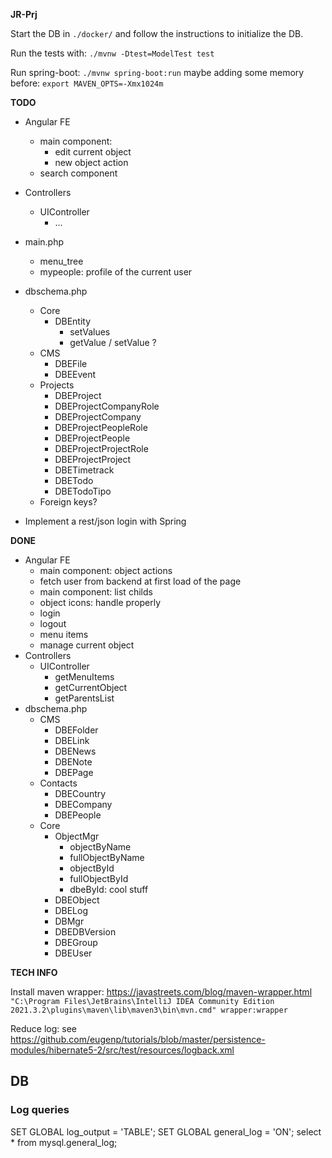 **JR-Prj**

Start the DB in `./docker/` and follow the instructions to initialize the DB.

Run the tests with: `./mvnw -Dtest=ModelTest test`

Run spring-boot: `./mvnw spring-boot:run`
maybe adding some memory before: `export MAVEN_OPTS=-Xmx1024m`

**TODO**
- Angular FE
  - main component:
    - edit current object
    - new object action
  - search component
- Controllers
  - UIController
    - ...
- main.php
  - menu_tree
  - mypeople: profile of the current user
- dbschema.php
  - Core
    - DBEntity
      - setValues
      - getValue / setValue ?
  - CMS
    - DBEFile
    - DBEEvent
  - Projects
    - DBEProject
    - DBEProjectCompanyRole
    - DBEProjectCompany
    - DBEProjectPeopleRole
    - DBEProjectPeople
    - DBEProjectProjectRole
    - DBEProjectProject
    - DBETimetrack
    - DBETodo
    - DBETodoTipo
  - Foreign keys?

- Implement a rest/json login with Spring

**DONE**
- Angular FE
  - main component: object actions
  - fetch user from backend at first load of the page
  - main component: list childs
  - object icons: handle properly
  - login
  - logout
  - menu items
  - manage current object
- Controllers
  - UIController
    - getMenuItems
    - getCurrentObject
    - getParentsList
- dbschema.php
  - CMS
    - DBEFolder
    - DBELink
    - DBENews
    - DBENote
    - DBEPage
  - Contacts
    - DBECountry
    - DBECompany
    - DBEPeople
  - Core
    - ObjectMgr
      - objectByName
      - fullObjectByName
      - objectById
      - fullObjectById
      - dbeById: cool stuff
    - DBEObject
    - DBELog
    - DBMgr
    - DBEDBVersion
    - DBEGroup
    - DBEUser

**TECH INFO**

Install maven wrapper: https://javastreets.com/blog/maven-wrapper.html
`"C:\Program Files\JetBrains\IntelliJ IDEA Community Edition 2021.3.2\plugins\maven\lib\maven3\bin\mvn.cmd" wrapper:wrapper`

Reduce log: see https://github.com/eugenp/tutorials/blob/master/persistence-modules/hibernate5-2/src/test/resources/logback.xml

## DB

### Log queries

SET GLOBAL log_output = 'TABLE';
SET GLOBAL general_log = 'ON';
select * from mysql.general_log;
